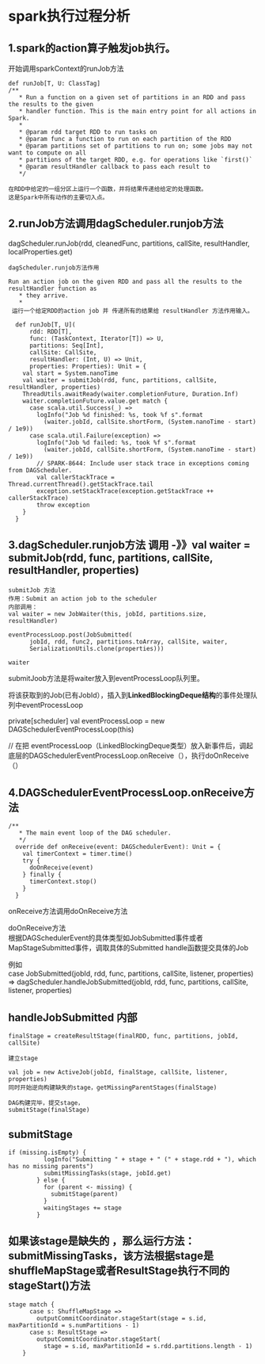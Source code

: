 # spark执行过程分析

## 1.spark的action算子触发job执行。

开始调用sparkContext的runJob方法

```
def runJob[T, U: ClassTag]
/**
   * Run a function on a given set of partitions in an RDD and pass the results to the given
   * handler function. This is the main entry point for all actions in Spark.
   * 
   * @param rdd target RDD to run tasks on
   * @param func a function to run on each partition of the RDD
   * @param partitions set of partitions to run on; some jobs may not want to compute on all
   * partitions of the target RDD, e.g. for operations like `first()`
   * @param resultHandler callback to pass each result to
   */
   
在RDD中给定的一组分区上运行一个函数，并将结果传递给给定的处理函数。 
这是Spark中所有动作的主要切入点。
```
## 2.runJob方法调用dagScheduler.runjob方法
dagScheduler.runJob(rdd, cleanedFunc, partitions, callSite, resultHandler, localProperties.get)

```
dagScheduler.runjob方法作用

Run an action job on the given RDD and pass all the results to the resultHandler function as
   * they arrive.
   *
 运行一个给定RDD的action job 并 传递所有的结果给 resultHandler 方法作用输入。
 
  def runJob[T, U](
      rdd: RDD[T],
      func: (TaskContext, Iterator[T]) => U,
      partitions: Seq[Int],
      callSite: CallSite,
      resultHandler: (Int, U) => Unit,
      properties: Properties): Unit = {
    val start = System.nanoTime
    val waiter = submitJob(rdd, func, partitions, callSite, resultHandler, properties)
    ThreadUtils.awaitReady(waiter.completionFuture, Duration.Inf)
    waiter.completionFuture.value.get match {
      case scala.util.Success(_) =>
        logInfo("Job %d finished: %s, took %f s".format
          (waiter.jobId, callSite.shortForm, (System.nanoTime - start) / 1e9))
      case scala.util.Failure(exception) =>
        logInfo("Job %d failed: %s, took %f s".format
          (waiter.jobId, callSite.shortForm, (System.nanoTime - start) / 1e9))
        // SPARK-8644: Include user stack trace in exceptions coming from DAGScheduler.
        val callerStackTrace = Thread.currentThread().getStackTrace.tail
        exception.setStackTrace(exception.getStackTrace ++ callerStackTrace)
        throw exception
    }
  }
```

## 3.dagScheduler.runjob方法 调用 -》》val waiter = submitJob(rdd, func, partitions, callSite, resultHandler, properties)
```
submitJob 方法
作用：Submit an action job to the scheduler
内部调用：
val waiter = new JobWaiter(this, jobId, partitions.size, resultHandler)

eventProcessLoop.post(JobSubmitted(
      jobId, rdd, func2, partitions.toArray, callSite, waiter,
      SerializationUtils.clone(properties)))
      
waiter
```
submitJoob方法是将waiter放入到eventProcessLoop队列里。

将该获取到的Job(已有JobId），插入到**LinkedBlockingDeque结构**的事件处理队列中eventProcessLoop


private[scheduler] val eventProcessLoop = new DAGSchedulerEventProcessLoop(this)

// 在把
eventProcessLoop（LinkedBlockingDeque类型）放入新事件后，调起底层的DAGSchedulerEventProcessLoop.onReceive（），执行doOnReceive（）

## 4.DAGSchedulerEventProcessLoop.onReceive方法

```
/**
   * The main event loop of the DAG scheduler.
   */
  override def onReceive(event: DAGSchedulerEvent): Unit = {
    val timerContext = timer.time()
    try {
      doOnReceive(event)
    } finally {
      timerContext.stop()
    }
  }
```
onReceive方法调用doOnReceive方法

doOnReceive方法  
根据DAGSchedulerEvent的具体类型如JobSubmitted事件或者MapStageSubmitted事件，调取具体的Submitted handle函数提交具体的Job

例如  
    case JobSubmitted(jobId, rdd, func, partitions, callSite, listener, properties) =>
      dagScheduler.handleJobSubmitted(jobId, rdd, func, partitions, callSite, listener, properties)
## handleJobSubmitted 内部

```
finalStage = createResultStage(finalRDD, func, partitions, jobId, callSite)

建立stage  

val job = new ActiveJob(jobId, finalStage, callSite, listener, properties)  
同时开始逆向构建缺失的stage，getMissingParentStages(finalStage)

DAG构建完毕，提交stage，  
submitStage(finalStage)

```
## submitStage
```
if (missing.isEmpty) {
          logInfo("Submitting " + stage + " (" + stage.rdd + "), which has no missing parents")
          submitMissingTasks(stage, jobId.get)
        } else {
          for (parent <- missing) {
            submitStage(parent)
          }
          waitingStages += stage
        }
```
## 如果该stage是缺失的 ，那么运行方法：submitMissingTasks，该方法根据stage是shuffleMapStage或者ResultStage执行不同的stageStart()方法
```
stage match {
      case s: ShuffleMapStage =>
        outputCommitCoordinator.stageStart(stage = s.id, maxPartitionId = s.numPartitions - 1)
      case s: ResultStage =>
        outputCommitCoordinator.stageStart(
          stage = s.id, maxPartitionId = s.rdd.partitions.length - 1)
    }
```


